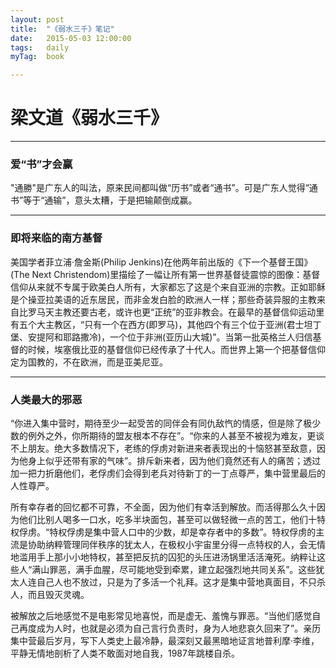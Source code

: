 ```yaml
---
layout: post
title:  "《弱水三千》笔记"
date:   2015-05-03 12:00:00
tags:	daily
myTag:	book	

---
```


# 梁文道《弱水三千》

-------------------

### 爱“书”才会赢

"通勝"是广东人的叫法，原来民间都叫做“历书”或者“通书”。可是广东人觉得“通书”等于“通输”，意头太糟，于是把输颠倒成赢。

-------------------------------

### 即将来临的南方基督

美国学者菲立浦·詹金斯(Philip Jenkins)在他两年前出版的《下一个基督王国》(The Next Christendom)里描绘了一幅让所有第一世界基督徒震惊的图像：基督信仰从来就不专属于欧美白人所有，大家都忘了这是个来自亚洲的宗教。正如耶稣是个操亚拉美语的近东居民，而非金发白脸的欧洲人一样；那些奇装异服的主教来自比罗马天主教还要古老，或许也更“正统”的亚非教会。在最早的基督信仰运动里有五个大主教区，“只有一个在西方(即罗马)，其他四个有三个位于亚洲(君士坦丁堡、安提阿和耶路撒冷)，一个位于非洲(亚历山大城)”。当第一批英格兰人归信基督的时候，埃塞俄比亚的基督信仰已经传承了十代人。而世界上第一个把基督信仰定为国教的，不在欧洲，而是亚美尼亚。

-------------------------------

### 人类最大的邪恶

“你进入集中营时，期待至少一起受苦的同伴会有同仇敌忾的情感，但是除了极少数的例外之外，你所期待的盟友根本不存在”。“你来的人甚至不被视为难友，更谈不上朋友。绝大多数情况下，老练的俘虏对新进来者表现出的十恼怒甚至敌意，因为他身上似乎还带有家的气味”。排斥新来者，因为他们竟然还有人的痛苦；透过加一把力折磨他们，老俘虏们会得到老兵对待新丁的一丁点尊严，集中营里最后的人性尊严。

所有幸存者的回忆都不可靠，不全面，因为他们有幸活到解放。而活得那么久十因为他们比别人喝多一口水，吃多半块面包，甚至可以做轻微一点的苦工，他们十特权俘虏。“特权俘虏是集中营人口中的少数，却是幸存者中的多数”。特权俘虏的主流是协助纳粹管理同伴秩序的犹太人，在极权小宇宙里分得一点特权的人，会无情地滥用手上那小小地特权，甚至把反抗的囚犯的头压进汤锅里活活淹死。纳粹让这些人“满山罪恶，满手血腥，尽可能地受到牵累，建立起强烈地共同关系”。这些犹太人连自己人也不放过，只是为了多活一个礼拜。这才是集中营地真面目，不只杀人，而且毁灭灵魂。

被解放之后地感觉不是电影常见地喜悦，而是虚无、羞愧与罪恶。“当他们感觉自己再度成为人时，也就是必须为自己言行负责时，身为人地悲哀久回来了”。亲历集中营最后岁月，写下人类史上最冷静，最深刻又最黑暗地证言地普利摩·李维，平静无情地剖析了人类不敢面对地自我，1987年跳楼自杀。

